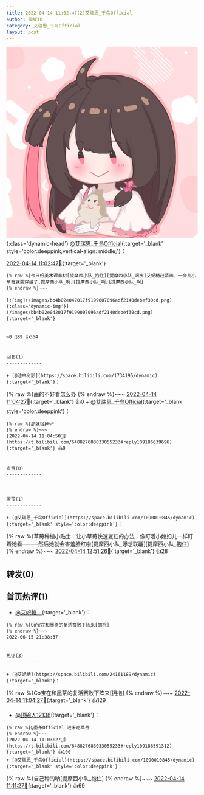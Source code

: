 ```yaml
---
title: 2022-04-14 11:02:47(2)艾瑞思_千鸟Official
author: 御坂IO
category: 艾瑞思_千鸟Official
layout: post
---
```


![img](/images/7e08840c56f251de28bdf766b647bd5fe9a5d50a.jpg){:class='dynamic-head'}
[@艾瑞思_千鸟Official](https://space.bilibili.com/1090010845/dynamic){:target='_blank' style='color:deeppink;vertical-align: middle;'}：

[2022-04-14 11:02:47🔗](https://t.bilibili.com/648827683033055233){:target='_blank'}

~~~
{% raw %}今日份美术课素材[提摩西小队_抱住][提摩西小队_喝水]艾妃糖赶紧画、一会儿小草莓就要穿越了[提摩西小队_啊][提摩西小队_啊][提摩西小队_啊]
{% endraw %}~~~

[![img](/images/bb4b02e042017f9199007096adf2140debef30cd.png){:class='dynamic-img'}](/images/bb4b02e042017f9199007096adf2140debef30cd.png){:target='_blank'}


↪️0 💬89 👍354


回复(1)
-------------

+ [@池中树影](https://space.bilibili.com/1734195/dynamic){:target='_blank'}：
~~~
{% raw %}画的不好看怎么办
{% endraw %}~~~
[2022-04-14 11:04:27🔗](https://t.bilibili.com/648827683033055233#reply109186640544){:target='_blank'} 👍0
    + [@艾瑞思_千鸟Official](https://space.bilibili.com/1090010845/dynamic){:target='_blank' style='color:deeppink'}：
~~~
{% raw %}那就恰掉~*
{% endraw %}~~~
[2022-04-14 11:04:50🔗](https://t.bilibili.com/648827683033055233#reply109186639696){:target='_blank'} 👍0


点赞(0)
-------------



置顶(1)
-------------

+ [@艾瑞思_千鸟Official](https://space.bilibili.com/1090010845/dynamic){:target='_blank' style='color:deeppink'}：
~~~
{% raw %}草莓种植小贴士：让小草莓快速变红的办法：像盯着小媳妇儿一样盯着她看———然后她就会害羞脸红啦[提摩西小队_浮想联翩][提摩西小队_抱住]
{% endraw %}~~~
[2022-04-14 12:51:26🔗](https://t.bilibili.com/648827683033055233#reply109198679328){:target='_blank'} 👍28


转发(0)
-------------



首页热评(1)
-------------

+ [@艾妃糖：](https://space.bilibili.com/24161189/dynamic){:target='_blank'}：
~~~
{% raw %}Co宝在和墨茶的复活赛败下阵来[拥抱]
{% endraw %}~~~
2022-06-15 21:38:37


热评(3)
-------------

+ [@艾妃糖](https://space.bilibili.com/24161189/dynamic){:target='_blank'}：
~~~
{% raw %}Co宝在和墨茶的复活赛败下阵来[拥抱]
{% endraw %}~~~
[2022-04-14 11:04:27🔗](https://t.bilibili.com/648827683033055233#reply109186626656){:target='_blank'} 👍129
+ [@顶碗人12138](https://space.bilibili.com/587232362/dynamic){:target='_blank'}：
~~~
{% raw %}@墨茶Official 进来吃草莓
{% endraw %}~~~
[2022-04-14 11:03:27🔗](https://t.bilibili.com/648827683033055233#reply109186591312){:target='_blank'} 👍100
+ [@艾瑞思_千鸟Official](https://space.bilibili.com/1090010845/dynamic){:target='_blank' style='color:deeppink'}：
~~~
{% raw %}自己种的呐[提摩西小队_抱住]
{% endraw %}~~~
[2022-04-14 11:11:27🔗](https://t.bilibili.com/648827683033055233#reply109187340944){:target='_blank'} 👍69


